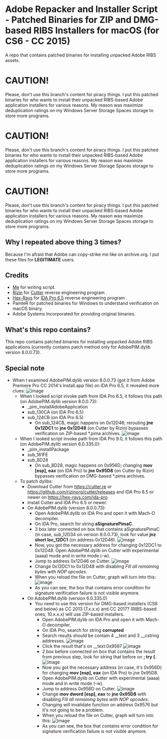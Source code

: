 # Adobe Repacker and Installer Script - Patched Binaries for ZIP and DMG-based RIBS Installers for macOS (for CS6 - CC 2015)
A repo that contains patched binaries for installing unpacked Adobe RIBS assets.

# CAUTION!
Please, don't use this branch's content for piracy things. I put this patched binaries for who wants to install their unpacked RIBS-based Adobe application installers for various reasons. My reason was maximize deduplication ratings on my Windows Server Storage Spaces storage to store more programs.

# CAUTION!
Please, don't use this branch's content for piracy things. I put this patched binaries for who wants to install their unpacked RIBS-based Adobe application installers for various reasons. My reason was maximize deduplication ratings on my Windows Server Storage Spaces storage to store more programs.

# CAUTION!
Please, don't use this branch's content for piracy things. I put this patched binaries for who wants to install their unpacked RIBS-based Adobe application installers for various reasons. My reason was maximize deduplication ratings on my Windows Server Storage Spaces storage to store more programs.

## Why I repeated above thing 3 times?
Because I'm afraid that Adobe can copy-strike me like on archive.org. I put these files for **LEGITIMATE** users.

## Credits
- [Me](https://github.com/eflanili7881) for writing script.
- [Rizin](https://rizin.re) for [Cutter](https://cutter.re) reverse engineering program .
- [Hex-Rays](https://hex-rays.com/) for [IDA Pro 6.5](https://hex-rays.com/ida-pro) reverse engineering program .
- PainteR for patched binaries for Windows to understand verification on macOS binary.
- Adobe Systems Incorporated for providing original binaries.

## What's this repo contains?
This repo contains patched binaries for installing unpacked Adobe RIBS applications (currently contains patch method only for AdobePIM.dylib version 8.0.0.73).

## Special note
- When I examined AdobePIM.dylib version 8.0.0.73 (got it from Adobe Premiere Pro CC 2014's Install.app file) on IDA Pro 6.5, it revealed more clues:
  ![image](https://github.com/user-attachments/assets/b9b2e84e-1555-41aa-8c9f-88b4678c11c5)
  - When I looked script invoke path from IDA Pro 6.5, it follows this path (on AdobePIM.dylib version 8.0.0.73):
    - _pim_installAdobeApplication
    - sub_130CA (on IDA Pro 6.5)
    - sub_124CB (on IDA Pro 6.5)
      - On sub_124CB, magic happens on 0x12D46; rerouting **jne 0x12DC1** to **jne 0x12D48** (on Cutter by Rizin) bypasses verification on ZIP-based *.pima archives.
  ![image](https://github.com/user-attachments/assets/49e3f6b3-6bde-46a1-a188-1cbcd6c392a0)
  - When I looked script invoke path from IDA Pro 9.0, it follows this path (on AdobePIM.dylib version 6.0.335.0):
    - _pim_installPackage
    - sub_161FE
    - sub_8D28
      - On sub_8D28, magic happens on 0x956D; changing **mov [esp], eax** (on IDA Pro) to **jne 0x95D8** (on Cutter by Rizin) bypasses verification on DMG-based *.pima archives.
  - To patch dylibs:
    - Download Cutter from https://cutter.re or https://github.com/rizinorg/cutter/releases and IDA Pro 6.5 or newer on https://hex-rays.com/ida-pro
    - Install Cutter and IDA Pro 6.5 or newer.
    - On AdobePIM.dylib (version 8.0.0.73):
      - Open AdobePIM.dylib on IDA Pro and open it with Mach-O decompiler.
      - On IDA Pro, search for string **aSignaturePimaC**.
      - 3 box later connected on box that contains aSignaturePimaC (in case, sub_12D34 on version 8.0.0.73), look for value **jnz short loc_12DC1** (on address 0x12D46).
        ![image](https://github.com/user-attachments/assets/515d364e-4cf4-498e-ade5-bd23411d4a57)
      - Now, you got the necessary address for changing 0x12DC1 to 0x12D48. Open AdobePIM.dylib on Cutter with experimental (aaaa) mode and in write mode (-w).
      - Jump to address 0x12D46 on Cutter.
        ![image](https://github.com/user-attachments/assets/0a9efae9-5f09-40e1-af35-d9ed1a6e43eb)
      - Change 0x12DC1 to 0x12D48 with disabling *Fill all remaining bytes with NOP opcodes*.
      - When you reload the file on Cutter, graph will turn into this:
        ![image](https://github.com/user-attachments/assets/129f8628-dc64-4229-a8a4-fca4b5834bee)
      - As you can see, the box that contains error condition for signature verification failure is not visible anymore.
    - On AdobePIM.dylib (version 6.0.335.0)
      - You need to use this version for DMG-based installers (CS6 and below) as CC 2013 (7.x.x.x) and CC 2017? (RIBS-based ones, 10.x.x.x) will use ZIP-based installers.
        - Open AdobePIM.dylib on IDA Pro and open it with Mach-O decompiler.
        - On IDA Pro, search for string **corrupted**
        - Search results should be contain 4 __text and 3 __cstring addresses.
          ![image](https://github.com/user-attachments/assets/715bf2d1-b930-4ac6-87b6-174170b87978)
        - Click the result that's on __text:0x9597
          ![image](https://github.com/user-attachments/assets/8d56c799-bf31-42fe-9622-36819acf4548)
        - 2 box before connected on box that contains the result from previous step, look for string that before on **; try {**.
          ![image](https://github.com/user-attachments/assets/0ed0e81f-441f-450a-b15c-43a82453bcb6)
        - Now you got the necessary address (in case, it's 0x956D) for changing **mov [esp], eax** (on IDA Pro) to jne 0x95D8.
        - Open AdobePIM.dylib on Cutter with experimental (aaaa) mode and in write mode (-w).
        - Jump to address 0x956D on Cutter.
          ![image](https://github.com/user-attachments/assets/cea7f628-20a9-4f73-8473-9a09e7ff01bd)
        - Change **mov dword [esp], eax** to **jne 0x95D8** with disabling *Fill all remaining bytes with NOP opcodes*.
        - Changing will invalidate function on address 0x9576 but it's not going to be a problem.
        - When you reload the file on Cutter, graph will turn into this:
          ![image](https://github.com/user-attachments/assets/15f588f8-8a6a-4bcc-be63-c1cfebe691e9)
        - As you can see, the box that contains error condition for signature verification failure is not visible anymore.
